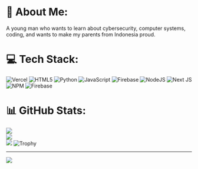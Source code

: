 # 💫 About Me:
A young man who wants to learn about cybersecurity, computer systems, coding, and wants to make my parents from Indonesia proud.

# 💻 Tech Stack:
![Vercel](https://img.shields.io/badge/vercel-%23000000.svg?style=for-the-badge&logo=vercel&logoColor=white) ![HTML5](https://img.shields.io/badge/html5-%23E34F26.svg?style=for-the-badge&logo=html5&logoColor=white) ![Python](https://img.shields.io/badge/python-3670A0?style=for-the-badge&logo=python&logoColor=ffdd54) ![JavaScript](https://img.shields.io/badge/javascript-%23323330.svg?style=for-the-badge&logo=javascript&logoColor=%23F7DF1E) ![Firebase](https://img.shields.io/badge/firebase-%23039BE5.svg?style=for-the-badge&logo=firebase) ![NodeJS](https://img.shields.io/badge/node.js-6DA55F?style=for-the-badge&logo=node.js&logoColor=white) ![Next JS](https://img.shields.io/badge/Next-black?style=for-the-badge&logo=next.js&logoColor=white) ![NPM](https://img.shields.io/badge/NPM-%23CB3837.svg?style=for-the-badge&logo=npm&logoColor=white) ![Firebase](https://img.shields.io/badge/firebase-a08021?style=for-the-badge&logo=firebase&logoColor=ffcd34)

# 📊 GitHub Stats:
![](https://github-readme-stats.vercel.app/api?username=SiuuEditZ&theme=dark&hide_border=false&include_all_commits=true&count_private=true)<br/>
![](https://nirzak-streak-stats.vercel.app/?user=SiuuEditZ&theme=dark&hide_border=false)<br/>
![](https://github-readme-stats.vercel.app/api/top-langs/?username=SiuuEditZ&theme=dark&hide_border=false&include_all_commits=true&count_private=true&layout=compact)
![Trophy](https://github-profile-trophy.vercel.app/?username=SiuuEditZ&rank=A,B,C)

---
[![](https://visitcount.itsvg.in/api?id=SiuuEditZ&icon=0&color=0)](https://visitcount.itsvg.in)

<!-- Proudly created with GPRM ( https://gprm.itsvg.in ) -->

